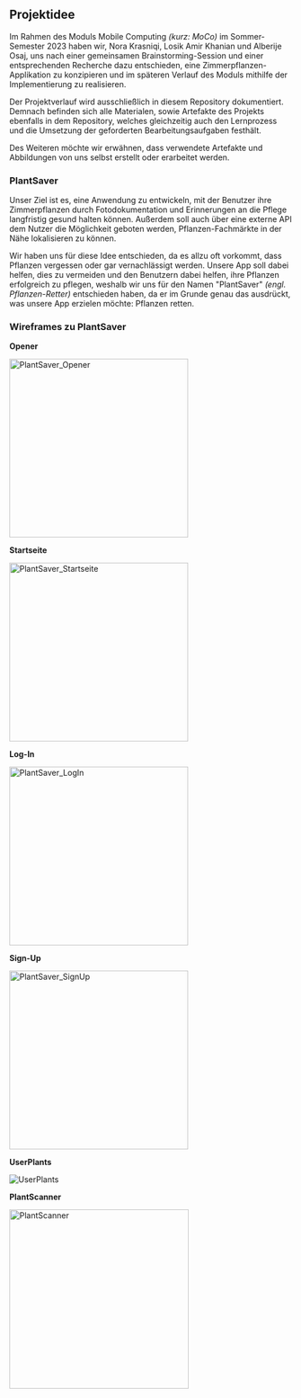 ## Projektidee

Im Rahmen des Moduls Mobile Computing _(kurz: MoCo)_ im Sommer-Semester 2023 haben wir, Nora Krasniqi, Losik Amir Khanian und Alberije Osaj, uns nach einer gemeinsamen Brainstorming-Session und einer entsprechenden Recherche dazu entschieden, eine Zimmerpflanzen-Applikation zu konzipieren und im späteren Verlauf des Moduls mithilfe der Implementierung zu realisieren. 

Der Projektverlauf wird ausschließlich in diesem Repository dokumentiert. Demnach befinden sich alle Materialen, sowie Artefakte des Projekts ebenfalls in dem Repository, welches gleichzeitig auch den Lernprozess und die Umsetzung der geforderten Bearbeitungsaufgaben festhält.

Des Weiteren möchte wir erwähnen, dass verwendete Artefakte und Abbildungen von uns selbst erstellt oder erarbeitet werden. 

### PlantSaver

Unser Ziel ist es, eine Anwendung zu entwickeln, mit der Benutzer ihre Zimmerpflanzen durch Fotodokumentation und Erinnerungen an die Pflege langfristig gesund halten können. Außerdem soll auch über eine externe API dem Nutzer die Möglichkeit geboten werden, Pflanzen-Fachmärkte in der Nähe lokalisieren zu können. 

Wir haben uns für diese Idee entschieden, da es allzu oft vorkommt, dass Pflanzen vergessen oder gar vernachlässigt werden. Unsere App soll dabei helfen, dies zu vermeiden und den Benutzern dabei helfen, ihre Pflanzen erfolgreich zu pflegen, weshalb wir uns für den Namen "PlantSaver" _(engl. Pflanzen-Retter)_ entschieden haben, da er im Grunde genau das ausdrückt, was unsere App erzielen möchte: Pflanzen retten. 

### Wireframes zu PlantSaver

**Opener**

<img width="318" alt="PlantSaver_Opener" src="https://user-images.githubusercontent.com/92301157/231328977-a3646ace-6aa7-4d2d-bbdd-d05f54026544.png">

**Startseite**

<img width="318" alt="PlantSaver_Startseite" src="https://user-images.githubusercontent.com/92301157/231329018-0936611e-24d5-439e-b235-a0dac12b3a61.png">

**Log-In**

<img width="318" alt="PlantSaver_LogIn" src="https://user-images.githubusercontent.com/92301157/231329139-2528a961-92f4-4e31-b7ed-68f238d54759.png">

**Sign-Up**

<img width="318" alt="PlantSaver_SignUp" src="https://user-images.githubusercontent.com/92301157/231329116-4cce2bf5-2c72-483b-a39e-aec227568d61.png">

**UserPlants**

![UserPlants](https://user-images.githubusercontent.com/92301157/231540841-21a38589-fe0f-455f-9bae-cca197ea5b7e.png)

**PlantScanner**

<img width="319" alt="PlantScanner" src="https://user-images.githubusercontent.com/92301157/231330155-84f76881-a560-4dae-8800-b8fb1934dba6.png">



